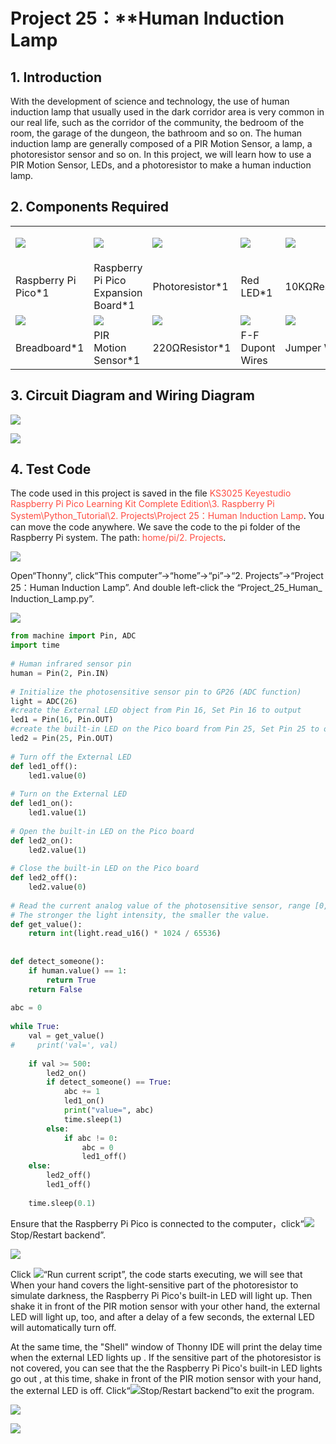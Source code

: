 # Project 25：**Human Induction Lamp

## 1. Introduction
    
With the development of science and technology, the use of human induction lamp that usually used in the dark corridor area is very common in our real life, such as the corridor of the community, the bedroom of the room, the garage of the dungeon, the bathroom and so on. The human induction lamp are generally composed of a PIR Motion Sensor, a lamp, a photoresistor sensor and so on. In this project, we will learn how to use a PIR Motion Sensor, LEDs, and a photoresistor to make a human induction lamp.
    
## 2. Components Required

<table>
<tbody>
<tr class="odd">
<td><p><img src="https://raw.githubusercontent.com/keyestudio/KS3025-KS3025F-Keyestudio-Raspberry-Pi-Pico-Learning-Kit-Complete-Edition-Raspberry-Pi/master/media/f70a6a892505b1816d151452b9b995a7.jpeg"  /></p></td>
<td><img src="https://raw.githubusercontent.com/keyestudio/KS3025-KS3025F-Keyestudio-Raspberry-Pi-Pico-Learning-Kit-Complete-Edition-Raspberry-Pi/master/media/bbed91c0b45fcafc7e7163bfeabf68f9.png"  /></td>
<td><img src="https://raw.githubusercontent.com/keyestudio/KS3025-KS3025F-Keyestudio-Raspberry-Pi-Pico-Learning-Kit-Complete-Edition-Raspberry-Pi/master/media/9e553e75b6f976f33438171eb2f2e775.png" /></td>
<td><img src="https://raw.githubusercontent.com/keyestudio/KS3025-KS3025F-Keyestudio-Raspberry-Pi-Pico-Learning-Kit-Complete-Edition-Raspberry-Pi/master/media/7eb361d680dfa351f07f8527aeb37abd.png" /></td>
<td><img src="https://raw.githubusercontent.com/keyestudio/KS3025-KS3025F-Keyestudio-Raspberry-Pi-Pico-Learning-Kit-Complete-Edition-Raspberry-Pi/master/media/8cf9b1b3a5fec374cde3c5f0537567cb.png" /></td>
<td><img src="https://raw.githubusercontent.com/keyestudio/KS3025-KS3025F-Keyestudio-Raspberry-Pi-Pico-Learning-Kit-Complete-Edition-Raspberry-Pi/master/media/7dcbd02995be3c142b2f97df7f7c03ce.png" /></td>
</tr>
<tr class="even">
<td>Raspberry Pi Pico*1</td>
<td>Raspberry Pi Pico Expansion Board*1</td>
<td>Photoresistor*1</td>
<td>Red LED*1</td>
<td>10KΩResistor*1</td>
<td>USB Cable*1</td>
</tr>
<tr class="odd">
<td><img src="https://raw.githubusercontent.com/keyestudio/KS3025-KS3025F-Keyestudio-Raspberry-Pi-Pico-Learning-Kit-Complete-Edition-Raspberry-Pi/master/media/e380dd26e4825be9a768973802a55fe6.png" /></td>
<td><img src="https://raw.githubusercontent.com/keyestudio/KS3025-KS3025F-Keyestudio-Raspberry-Pi-Pico-Learning-Kit-Complete-Edition-Raspberry-Pi/master/media/99272d75b3f952a0c2dd770e2f6f5a7c.png"/></td>
<td><img src="https://raw.githubusercontent.com/keyestudio/KS3025-KS3025F-Keyestudio-Raspberry-Pi-Pico-Learning-Kit-Complete-Edition-Raspberry-Pi/master/media/51ab4ab6eefe8ba8f66234989d5282de.png"/></td>
<td><img src="https://raw.githubusercontent.com/keyestudio/KS3025-KS3025F-Keyestudio-Raspberry-Pi-Pico-Learning-Kit-Complete-Edition-Raspberry-Pi/master/media/c80f7e0e045c10576b3120eea281502f.png" /></td>
<td><img src="https://raw.githubusercontent.com/keyestudio/KS3025-KS3025F-Keyestudio-Raspberry-Pi-Pico-Learning-Kit-Complete-Edition-Raspberry-Pi/master/media/e9a8d050105397bb183512fb4ffdd2f6.png" /></td>
<td></td>
</tr>
<tr class="even">
<td>Breadboard*1</td>
<td>PIR Motion Sensor*1</td>
<td>220ΩResistor*1</td>
<td>F-F Dupont Wires</td>
<td>Jumper Wires</td>
<td></td>
</tr>
</tbody>
</table>

## 3. Circuit Diagram and Wiring Diagram
    
![](/media/79c069794eed2b3eb611f4aee7952862.png)

![](/media/643c9552a922ed3ddde80be42481481d.png)

## 4. Test Code

The code used in this project is saved in the file <span style="color: rgb(255, 76, 65);">KS3025 Keyestudio Raspberry Pi Pico Learning Kit Complete Edition\\3. Raspberry Pi System\\Python\_Tutorial\\2. Projects\\Project 25：Human Induction Lamp</span>. You can move the code anywhere. We save the code to the pi folder of the Raspberry Pi system. The path: <span style="color: rgb(255, 76, 65);">home/pi/2. Projects</span>.

![](/media/ae27830403a2f741aa9b725e5324c215.png)

Open“Thonny”, click“This computer”→“home”→“pi”→“2. Projects”→“Project 25：Human Induction Lamp”. And double left-click
the “Project\_25\_Human\_ Induction\_Lamp.py”.

![](/media/f0b469934c60f65bb9c4f318551fd03b.png)

```Python
from machine import Pin, ADC
import time
 
# Human infrared sensor pin
human = Pin(2, Pin.IN)
 
# Initialize the photosensitive sensor pin to GP26 (ADC function)
light = ADC(26)
#create the External LED object from Pin 16, Set Pin 16 to output 
led1 = Pin(16, Pin.OUT)
#create the built-in LED on the Pico board from Pin 25, Set Pin 25 to output 
led2 = Pin(25, Pin.OUT) 
 
# Turn off the External LED
def led1_off():
    led1.value(0)
 
# Turn on the External LED
def led1_on():
    led1.value(1)
    
# Open the built-in LED on the Pico board
def led2_on():
    led2.value(1)
 
# Close the built-in LED on the Pico board
def led2_off():
    led2.value(0)
 
# Read the current analog value of the photosensitive sensor, range [0, 1023]
# The stronger the light intensity, the smaller the value.
def get_value():
    return int(light.read_u16() * 1024 / 65536)
 
 
def detect_someone():
    if human.value() == 1:
        return True
    return False
 
abc = 0
 
while True:
    val = get_value()
#     print('val=', val)
 
    if val >= 500:
        led2_on()
        if detect_someone() == True:
            abc += 1
            led1_on()
            print("value=", abc)
            time.sleep(1)
        else:
            if abc != 0:
                abc = 0
                led1_off()
    else:
        led2_off()
        led1_off()
 
    time.sleep(0.1)
```

Ensure that the Raspberry Pi Pico is connected to the computer，click“![](/media/ec00367ea605788eab454cd176b94c7b.png)Stop/Restart backend”.

![](/media/99cc13c8fe7576e631c0cf9147a324a7.png)

Click ![](/media/bb4d9305714a178069d277b20e0934b7.png)“Run current script”, the code starts executing, we will see that When your hand covers the light-sensitive part of the photoresistor to simulate darkness, the Raspberry Pi Pico's built-in LED will light up. Then shake it in front of the PIR motion sensor with your other hand, the external LED will light up, too, and after a delay of a few seconds, the external LED will automatically turn off.  

At the same time, the "Shell" window of Thonny IDE will print the delay time when the external LED lights up . If the sensitive part of the photoresistor is not covered, you can see that the the Raspberry Pi Pico's built-in LED lights go out , at this time, shake in front of the PIR motion sensor with your hand, the external LED is off. 
Click“![](/media/ec00367ea605788eab454cd176b94c7b.png)Stop/Restart backend”to exit the program.

![](/media/1e713643e34dad2e48541a9ec20afbb9.png)

![](/media/af94ad9d2f008956592ee64e207aa8b5.png)



